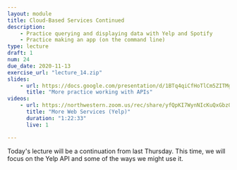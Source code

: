 ```yaml
---
layout: module
title: Cloud-Based Services Continued
description:
    - Practice querying and displaying data with Yelp and Spotify
    - Practice making an app (on the command line)
type: lecture
draft: 1
num: 24
due_date: 2020-11-13
exercise_url: "lecture_14.zip"
slides:
    - url: https://docs.google.com/presentation/d/1BTq4qiCfHoTlCm5ZITMg9Dpju5MQRNRHfbbSM0cHqCg/edit?usp=sharing
      title: "More practice working with APIs"
videos:
    - url: https://northwestern.zoom.us/rec/share/yfQpKI7WynNIcKuQxGbzQ5AtL6H1X6a81HUd-KUJzUjOiDOBtstY_5j0yNjsmQhU?startTime=1591129662000
      title: "More Web Services (Yelp)"
      duration: "1:22:33"
      live: 1

---
```


Today's lecture will be a continuation from last Thursday. This time, we will focus on the Yelp API and some of the ways we might use it.